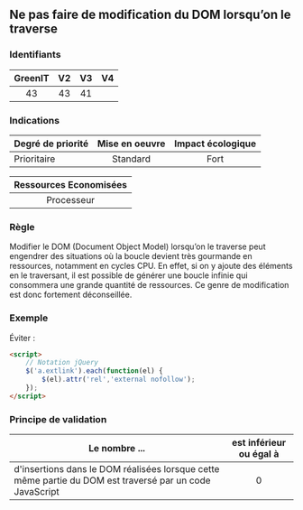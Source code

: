 ## Ne pas faire de modification du DOM lorsqu’on le traverse

### Identifiants

| GreenIT |  V2  |  V3  |  V4  |
|:-------:|:----:|:----:|:----:|
|  43    | 43  | 41  |      |

### Indications

| Degré de priorité |      Mise en oeuvre       |  Impact écologique    | 
|-------------------|:-------------------------:|:---------------------:|
| Prioritaire       |  Standard                 |  Fort                 | 


|Ressources Economisées                                      |
|:----------------------------------------------------------:|
|  Processeur  |

### Règle

Modifier le DOM (Document Object Model) lorsqu’on le traverse peut engendrer des situations où la boucle devient très gourmande en ressources, notamment en cycles CPU. En effet, si on y ajoute des éléments en le traversant, il est possible de générer une boucle infinie qui consommera une grande quantité de ressources. Ce genre de modification est donc fortement déconseillée.

### Exemple

Éviter :
```html
<script>
    // Notation jQuery
    $('a.extlink').each(function(el) {
        $(el).attr('rel','external nofollow');
    });
</script>
```


### Principe de validation

| Le nombre ...     | est inférieur ou égal à   |  
|-------------------|:-------------------------:|
| d'insertions dans le DOM réalisées lorsque cette même partie du DOM est traversé par un code JavaScript  | 0  |
